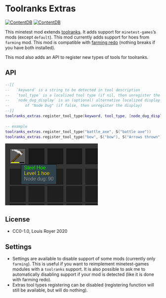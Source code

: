 # Toolranks Extras

[![ContentDB](https://content.minetest.net/packages/louisroyer/toolranks_extras/shields/title/)](https://content.minetest.net/packages/louisroyer/toolranks_extras/) [![ContentDB](https://content.minetest.net/packages/louisroyer/toolranks_extras/shields/downloads/)](https://content.minetest.net/packages/louisroyer/toolranks_extras/)

This minetest mod extends [toolranks](https://github.com/lisacvuk/minetest-toolranks). It adds support for `minetest-games`’s mods (except `default`).
This mod currently adds support for hoes from `farming` mod.
This mod is compatible with [farming redo](https://notabug.org/tenplus1/farming) (nothing breaks if you have both installed).

This mod also adds an API to register new types of tools for toolranks.

## API

```lua
--[[
--   `keyword` is a string to be detected in tool description
--   `tool_type` is a localized tool type (if nil, then unregister the keyword)
--   `node_dug_display` is an (optional) alternative localized display
--       of "Node Dug" (if false, then unregister the display)
--]]
toolranks_extras.register_tool_type(keyword, tool_type, [node_dug_display])

-- example
toolranks_extras.register_tool_type("battle_axe", S("battle axe"))
toolranks_extras.register_tool_type("bow", S("bow"), S("Arrows thrown"))
```

![Screenshot](screenshot.png)

## License
- CC0-1.0, Louis Royer 2020

## Settings
- Settings are available to disable support of some mods (currently only `farming`). This is useful if you want to reimplement minetest-games modules
with a `toolranks` support. It is also possible to ask me to automatically disabling support if your mod is detected (like it is done with farming redo).
- Extras tool types registering can be disabled (registering function will still be available, but will do nothing).
